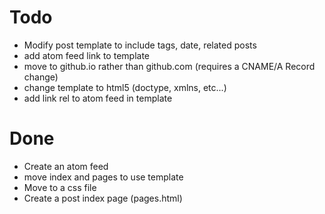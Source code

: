 Todo
====
 * Modify post template to include tags, date, related posts
 * add atom feed link to template
 * move to github.io rather than github.com (requires a CNAME/A Record change)
 * change template to html5 (doctype, xmlns, etc...)
 * add link rel to atom feed in template

Done
====
 * Create an atom feed
 * move index and pages to use template
 * Move to a css file
 * Create a post index page (pages.html)
